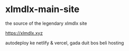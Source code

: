 # xlmdlx-main-site
the source of the legendary xlmdlx site

https://xlmdlx.xyz

autodeploy ke netlify & vercel, gada duit bos beli hosting
